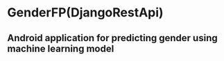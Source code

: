 # GenderFP(DjangoRestApi)

## Android application for predicting gender using machine learning model
